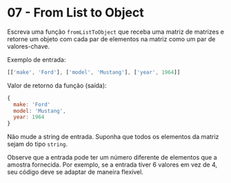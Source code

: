 # 07 - From List to Object

Escreva uma função `fromListToObject` que receba uma matriz de matrizes e retorne um objeto com cada par de elementos na matriz como um par de valores-chave.

Exemplo de entrada:

```javascript
[['make', 'Ford'], ['model', 'Mustang'], ['year', 1964]]
```

Valor de retorno da função \(saída\):

```javascript
{
  make: 'Ford'
  model: 'Mustang',
  year: 1964
}
```

Não mude a string de entrada. Suponha que todos os elementos da matriz sejam do tipo `string`.

Observe que a entrada pode ter um número diferente de elementos que a amostra fornecida. Por exemplo, se a entrada tiver 6 valores em vez de 4, seu código deve se adaptar de maneira flexível.

